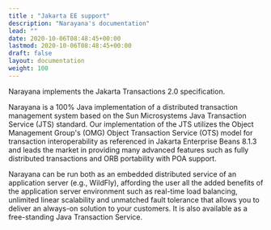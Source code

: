 ```yaml
---
title : "Jakarta EE support"
description: "Narayana's documentation"
lead: ""
date: 2020-10-06T08:48:45+00:00
lastmod: 2020-10-06T08:48:45+00:00
draft: false
layout: documentation
weight: 100
---
```

Narayana implements the Jakarta Transactions 2.0 specification.

Narayana is a 100% Java implementation of a distributed transaction
management system based on the Sun Microsystems Java Transaction Service
(JTS) standard. Our implementation of the JTS utilizes the Object
Management Group\'s (OMG) Object Transaction Service (OTS) model for
transaction interoperability as referenced in Jakarta Enterprise Beans
8.1.3 and leads the market in providing many advanced features such as
fully distributed transactions and ORB portability with POA support.

Narayana can be run both as an embedded distributed service of an
application server (e.g., WildFly), affording the user all the added
benefits of the application server environment such as real-time load
balancing, unlimited linear scalability and unmatched fault tolerance
that allows you to deliver an always-on solution to your customers. It
is also available as a free-standing Java Transaction Service.

